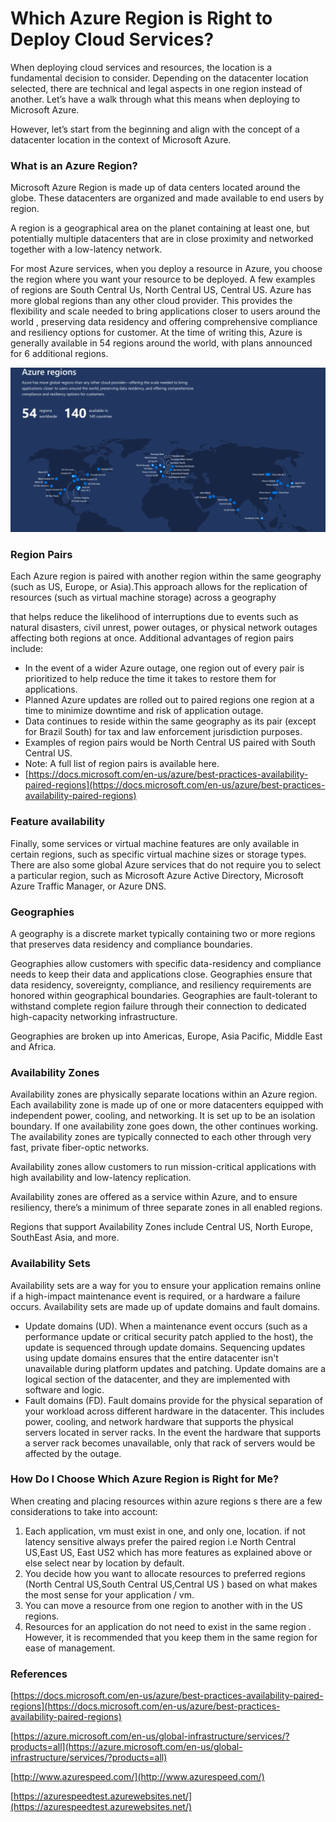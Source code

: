 # Which Azure Region is Right to Deploy Cloud Services?

When deploying cloud services and resources, the location is a fundamental decision to consider. Depending on the datacenter location selected, there are technical and legal aspects in one region instead of another. Let’s have a walk through what this means when deploying to Microsoft Azure.

However, let’s start from the beginning and align with the concept of a datacenter location in the context of Microsoft Azure.

### What is an Azure Region?

Microsoft Azure Region is made up of data centers located around the globe. These datacenters are organized and made available to end users by region.

A region is a geographical area on the planet containing at least one, but potentially multiple datacenters that are in close proximity and networked together with a low-latency network.

For most Azure services, when you deploy a resource in Azure, you choose the region where you want your resource to be deployed. A few examples of regions are South Central Us, North Central US, Central US. Azure has more global regions than any other cloud provider. This provides the flexibility and scale needed to bring applications closer to users around the world , preserving data residency and offering comprehensive compliance and resiliency options for customer. At the time of writing this, Azure is generally available in 54 regions around the world, with plans announced for 6 additional regions.

![](../.gitbook/assets/screen-shot-2019-07-30-at-9.56.22-pm.png)

### Region Pairs 

Each Azure region is paired with another region within the same geography \(such as US, Europe, or Asia\).This approach allows for the replication of resources \(such as virtual machine storage\) across a geography

that helps reduce the likelihood of interruptions due to events such as natural disasters, civil unrest, power outages, or physical network outages affecting both regions at once. Additional advantages of region pairs include:

* In the event of a wider Azure outage, one region out of every pair is prioritized to help reduce the time it takes to restore them for applications.
* Planned Azure updates are rolled out to paired regions one region at a time to minimize downtime and risk of application outage.
* Data continues to reside within the same geography as its pair \(except for Brazil South\) for tax and law enforcement jurisdiction purposes.
* Examples of region pairs would be North Central US paired with South Central US.
* Note: A full list of region pairs is available here.
* [https://docs.microsoft.com/en-us/azure/best-practices-availability-paired-regions](https://docs.microsoft.com/en-us/azure/best-practices-availability-paired-regions)

### Feature availability

Finally, some services or virtual machine features are only available in certain regions, such as specific virtual machine sizes or storage types. There are also some global Azure services that do not require you to select a particular region, such as Microsoft Azure Active Directory, Microsoft Azure Traffic Manager, or Azure DNS.

### Geographies

A geography is a discrete market typically containing two or more regions that preserves data residency and compliance boundaries.

Geographies allow customers with specific data-residency and compliance needs to keep their data and applications close. Geographies ensure that data residency, sovereignty, compliance, and resiliency requirements are honored within geographical boundaries. Geographies are fault-tolerant to withstand complete region failure through their connection to dedicated high-capacity networking infrastructure.

Geographies are broken up into Americas, Europe, Asia Pacific, Middle East and Africa.

### Availability Zones

Availability zones are physically separate locations within an Azure region. Each availability zone is made up of one or more datacenters equipped with independent power, cooling, and networking. It is set up to be an isolation boundary. If one availability zone goes down, the other continues working. The availability zones are typically connected to each other through very fast, private fiber-optic networks.

Availability zones allow customers to run mission-critical applications with high availability and low-latency replication.

Availability zones are offered as a service within Azure, and to ensure resiliency, there’s a minimum of three separate zones in all enabled regions.

Regions that support Availability Zones include Central US, North Europe, SouthEast Asia, and more.

### Availability Sets

Availability sets are a way for you to ensure your application remains online if a high-impact maintenance event is required, or a hardware a failure occurs. Availability sets are made up of update domains and fault domains.

* Update domains \(UD\). When a maintenance event occurs \(such as a performance update or critical security patch applied to the host\), the update is sequenced through update domains. Sequencing updates using update domains ensures that the entire datacenter isn't unavailable during platform updates and patching. Update domains are a logical section of the datacenter, and they are implemented with software and logic.
* Fault domains \(FD\). Fault domains provide for the physical separation of your workload across different hardware in the datacenter. This includes power, cooling, and network hardware that supports the physical servers located in server racks. In the event the hardware that supports a server rack becomes unavailable, only that rack of servers would be affected by the outage.

### How Do I Choose Which Azure Region is Right for Me? 

 When creating and placing resources within azure regions s there are a few considerations to take into account:

1. Each application, vm must exist in one, and only one, location. if not latency sensitive always prefer the paired region i.e North Central US,East US, East US2 which has more features as explained above or else select near by location by default.
2. You decide how you want to allocate resources to preferred regions \(North Central US,South Central US,Central US \) based on what makes the most sense for your application / vm.
3. You can move a resource from one region to another with in the US regions.
4. Resources for an application do not need to exist in the same region . However, it is recommended that you keep them in the same region for ease of management.

### References

[https://docs.microsoft.com/en-us/azure/best-practices-availability-paired-regions](https://docs.microsoft.com/en-us/azure/best-practices-availability-paired-regions)

[https://azure.microsoft.com/en-us/global-infrastructure/services/?products=all](https://azure.microsoft.com/en-us/global-infrastructure/services/?products=all)

[http://www.azurespeed.com/](http://www.azurespeed.com/)

[https://azurespeedtest.azurewebsites.net/](https://azurespeedtest.azurewebsites.net/)

